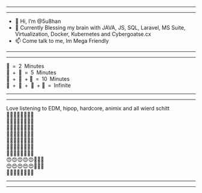 ** **
** **
- 👋 Hi, I’m @5u8han
- 🌱 Currently Blessing my brain with JAVA, JS, SQL, Laravel, MS Suite, Virtualization, Docker, Kubernetes and Cybergoatse.cx 
- 📫 Come talk to me, Im Mega Friendly
** **
** **
⁣🚽 = 2 Minutes <br/>
🚽 + 📱 = 5 Minutes<br/>
🚽 + 📱 + ⁣📶 = 10 Minutes<br/>
🚽 + 📱 + 📶 + 🔋 = Infinite 
** **
** **

Love listening to EDM, hipop, hardcore, animix and all wierd schitt<br/>
⁣🎤🎤🎤🎤😍🎤🎤🎤<br/>
🎤🎤🎤🎤😍😍🎤🎤<br/>
🎤🎤🎤🎤😍🎤😍😍<br/>
🎤🎤🎤🎤😍🎤🎤🎤<br/>
🎤🎤🎤🎤😍🎤🎤🎤⁣<br/>
🎤🎤🎤🎤😍🎤🎤🎤<br/>
🎤😍😍😍😍🎤🎤🎤<br/>
😍😍😍😍😍🎤🎤🎤<br/>
😍😍😍😍😍🎤🎤🎤<br/>
🎤😍😍😍🎤🎤🎤🎤<br/>

** **
** **